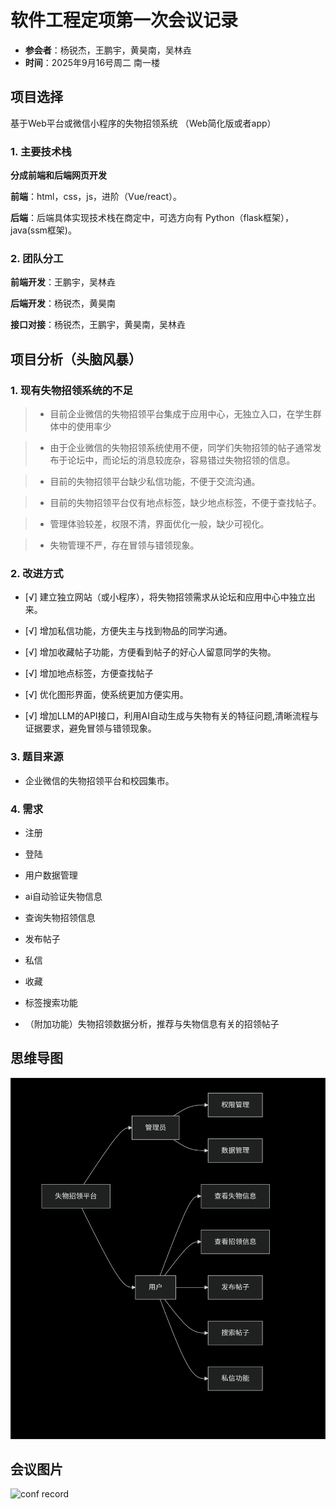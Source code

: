 

# 软件工程定项第一次会议记录

 * **参会者**：杨锐杰，王鹏宇，黄昊南，吴林垚
 * **时间**：2025年9月16号周二  南一楼

## 项目选择
基于Web平台或微信小程序的失物招领系统
（Web简化版或者app）
### 1. 主要技术栈
**分成前端和后端网页开发**

**前端**：html，css，js，进阶（Vue/react）。

**后端**：后端具体实现技术栈在商定中，可选方向有 Python（flask框架），java(ssm框架)。


### 2. 团队分工

**前端开发**：王鹏宇，吴林垚

**后端开发**：杨锐杰，黄昊南

**接口对接**：杨锐杰，王鹏宇，黄昊南，吴林垚




## 项目分析（头脑风暴）

### 1. 现有失物招领系统的不足
>* 目前企业微信的失物招领平台集成于应用中心，无独立入口，在学生群体中的使用率少

>* 由于企业微信的失物招领系统使用不便，同学们失物招领的帖子通常发布于论坛中，而论坛的消息较庞杂，容易错过失物招领的信息。

>* 目前的失物招领平台缺少私信功能，不便于交流沟通。

>* 目前的失物招领平台仅有地点标签，缺少地点标签，不便于查找帖子。

>* 管理体验较差，权限不清，界面优化一般，缺少可视化。

>* 失物管理不严，存在冒领与错领现象。

### 2. 改进方式

- [√] 建立独立网站（或小程序），将失物招领需求从论坛和应用中心中独立出来。

- [√] 增加私信功能，方便失主与找到物品的同学沟通。

- [√] 增加收藏帖子功能，方便看到帖子的好心人留意同学的失物。

- [√] 增加地点标签，方便查找帖子

- [√] 优化图形界面，使系统更加方便实用。

- [√] 增加LLM的API接口，利用AI自动生成与失物有关的特征问题,清晰流程与证据要求，避免冒领与错领现象。

### 3. 题目来源

* 企业微信的失物招领平台和校园集市。



### 4. 需求

* 注册

* 登陆

* 用户数据管理

* ai自动验证失物信息

* 查询失物招领信息

* 发布帖子

* 私信

* 收藏

* 标签搜索功能

* （附加功能）失物招领数据分析，推荐与失物信息有关的招领帖子


## 思维导图

![mindmap](./结构预期.png "introduction.png")


## 会议图片

![conf record](./讨论.jpg "First_conference.jpg")